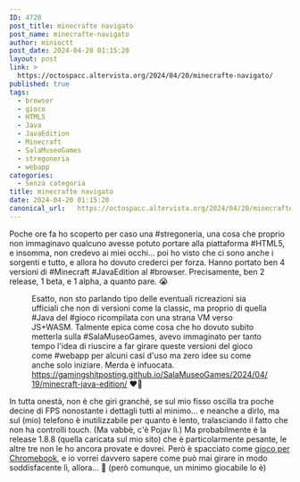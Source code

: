 ```yaml
---
ID: 4720
post_title: minecrafte navigato
post_name: minecrafte-navigato
author: minioctt
post_date: 2024-04-20 01:15:20
layout: post
link: >
  https://octospacc.altervista.org/2024/04/20/minecrafte-navigato/
published: true
tags:
  - browser
  - gioco
  - HTML5
  - Java
  - JavaEdition
  - Minecraft
  - SalaMuseoGames
  - stregoneria
  - webapp
categories:
  - Senza categoria
title: minecrafte navigato
date: 2024-04-20 01:15:20
canonical_url:   https://octospacc.altervista.org/2024/04/20/minecrafte-navigato/
---
```

<!-- wp:paragraph -->
<p>Poche ore fa ho scoperto per caso una #stregoneria, una cosa che proprio non immaginavo qualcuno avesse potuto portare alla piattaforma #HTML5, e insomma, non credevo ai miei occhi... poi ho visto che ci sono anche i sorgenti e tutto, e allora ho dovuto crederci per forza. Hanno portato ben 4 versioni di #Minecraft #JavaEdition al #browser. Precisamente, ben 2 release, 1 beta, e 1 alpha, a quanto pare. 😭️</p>
<!-- /wp:paragraph -->

<!-- wp:paragraph -->
<p></p>
<!-- /wp:paragraph -->

<!-- wp:image {"id":4721,"sizeSlug":"full","linkDestination":"none"} -->
<figure class="wp-block-image size-full"><img src="{{site.cdnurl}}/assets/uploads/2024/04/image-5.png" alt="" class="wp-image-4721"/><figcaption class="wp-element-caption">Esatto, non sto parlando tipo delle eventuali ricreazioni sia ufficiali che non di versioni come la classic, ma proprio di quella #Java del #gioco ricompilata con una strana VM verso JS+WASM. Talmente epica come cosa che ho dovuto subito metterla sulla #SalaMuseoGames, avevo immaginato per tanto tempo l'idea di riuscire a far girare queste versioni del gioco come #webapp per alcuni casi d'uso ma zero idee su come anche solo iniziare. Merda è infuocata. <a href="https://gamingshitposting.github.io/SalaMuseoGames/2024/04/19/minecraft-java-edition/">https://gamingshitposting.github.io/SalaMuseoGames/2024/04/19/minecraft-java-edition/</a> ❤️‍🔥️</figcaption></figure>
<!-- /wp:image -->

<!-- wp:paragraph -->
<p></p>
<!-- /wp:paragraph -->

<!-- wp:paragraph -->
<p>In tutta onestà, non è che giri granché, se sul mio fisso oscilla tra poche decine di FPS nonostante i dettagli tutti al minimo... e neanche a dirlo, ma sul (mio) telefono è inutilizzabile per quanto è lento, tralasciando il fatto che non ha controlli touch. (Ma vabbè, c'è Pojav lì.) Ma probabilmente è la release 1.8.8 (quella caricata sul mio sito) che è particolarmente pesante, le altre tre non le ho ancora provate e dovrei. Però è spacciato come <a href="https://eaglercraft.com/p/news/#news__eagler13">gioco per Chromebook</a>, e io vorrei davvero sapere come può mai girare in modo soddisfacente lì, allora... 👄️ (però comunque, un minimo giocabile lo è)</p>
<!-- /wp:paragraph -->